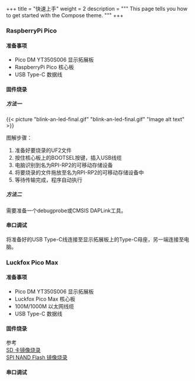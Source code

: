 +++
title = "快速上手"
weight = 2
description = """
This page tells you how to get started with the Compose theme.
"""
+++

### RaspberryPi Pico

#### 准备事项

- Pico DM YT350S006 显示拓展板
- RaspberryPi Pico 核心板
- USB Type-C 数据线

#### 固件烧录

##### 方法一

{{< picture "blink-an-led-final.gif" "blink-an-led-final.gif" "Image alt text" >}}

图解步骤：

1. 准备好要烧录的UF2文件
2. 按住核心板上的BOOTSEL按键，插入USB线缆
3. 电脑识别到名为RPI-RP2的可移动存储设备
4. 将要烧录的文件拖放至名为RPI-RP2的可移动存储设备中
5. 等待传输完成，程序自动执行

##### 方法二

需要准备一个debugprobe或CMSIS DAPLink工具。

#### 串口调试

将准备好的USB Type-C线连接至显示拓展板上的Type-C母座，另一端连接至电脑。

### Luckfox Pico Max

#### 准备事项

- Pico DM YT350S006 显示拓展板
- Luckfox Pico Max 核心板
- 100M/1000M 以太网线缆
- USB Type-C 数据线

#### 固件烧录

参考</br>
[SD 卡镜像烧录](https://wiki.luckfox.com/zh/Luckfox-Pico/Luckfox-Pico-SD-Card-burn-image)</br>
[SPI NAND Flash 镜像烧录](https://wiki.luckfox.com/zh/Luckfox-Pico/Luckfox-Pico-Flash-burn-image)

#### 串口调试